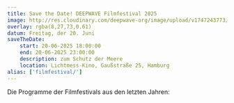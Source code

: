 ```yaml
---
title: Save the Date! DEEPWAVE Filmfestival 2025
image: http://res.cloudinary.com/deepwave-org/image/upload/v1747243773/deepwave.org/13_biodiversity_coral_reefs_shaun-low-unsplash.jpg
overlay: rgba(8,27,73,0.61)
datum: Freitag, der 20. Juni
saveTheDate:
    start: 20-06-2025 18:00:00
    end: 20-06-2025 23:00:00
    description: zum Schutz der Meere
    location: Lichtmess-Kino, Gaußstraße 25, Hamburg
alias: ['filmfestival/']
---
```


Die Programme der Filmfestivals aus den letzten Jahren: